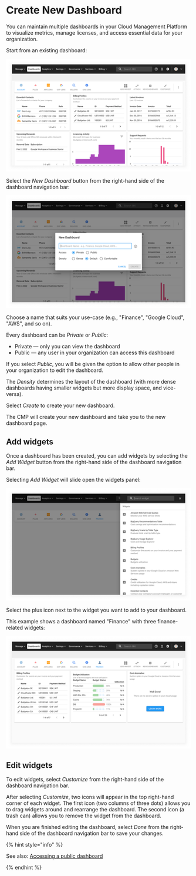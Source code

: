 # Create New Dashboard

You can maintain multiple dashboards in your Cloud Management Platform to visualize metrics, manage licenses, and access essential data for your organization.

Start from an existing dashboard:

![A screenshot the default CMP dashboard](../.gitbook/assets/cmp-dashboard.png)

Select the _New Dashboard_ button from the right-hand side of the dashboard navigation bar:

![A screenshot showing the _New Dashboard_ modal dialog](../.gitbook/assets/cmp-dashboard-add-new.png)

Choose a name that suits your use-case (e.g., "Finance", "Google Cloud", "AWS", and so on).

Every dashboard can be _Private_ or _Public_:

- Private &mdash; only you can view the dashboard
- Public &mdash; any user in your organization can access this dashboard

If you select _Public_, you will be given the option to allow other people in your organization to edit the dashboard.

The _Density_ determines the layout of the dashboard (with more dense dashboards having smaller widgets but more display space, and vice-versa).

Select _Create_ to create your new dashboard.

The CMP will create your new dashboard and take you to the new dashboard page.

## Add widgets

Once a dashboard has been created, you can add widgets by selecting the _Add Widget_ button from the right-hand side of the dashboard navigation bar.

Selecting _Add Widget_ will slide open the widgets panel:

![A screenshot showing the location the widgets panel](../.gitbook/assets/cmp-dashboard-new-add-widgets.png)

Select the plus icon next to the widget you want to add to your dashboard.

This example shows a dashboard named "Finance" with three finance-related widgets:

![A screenshot showing an example dashboard](../.gitbook/assets/cmp-dashboard-new-example.png)

## Edit widgets

To edit widgets, select _Customize_ from the right-hand side of the dashboard navigation bar.

After selecting _Customize_, two icons will appear in the top right-hand corner of each widget. The first icon (two columns of three dots) allows you to drag widgets around and rearrange the dashboard. The second icon (a trash can) allows you to remove the widget from the dashboard.

When you are finished editing the dashboard, select _Done_ from the right-hand side of the dashboard navigation bar to save your changes.

{% hint style="info" %}

See also: [Accessing a public dashboard](accessing-a-public-dashboard.md)

{% endhint %}

